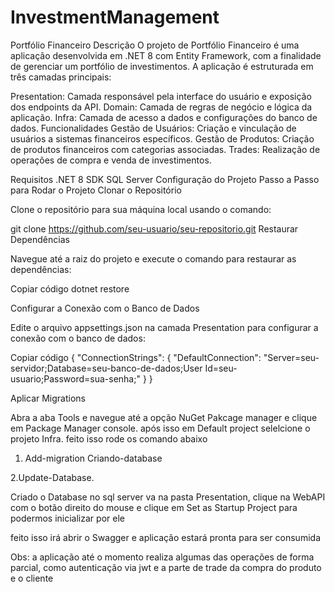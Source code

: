 # InvestmentManagement

Portfólio Financeiro
Descrição
O projeto de Portfólio Financeiro é uma aplicação desenvolvida em .NET 8 com Entity Framework, com a finalidade de gerenciar um portfólio de investimentos. A aplicação é estruturada em três camadas principais:

Presentation: Camada responsável pela interface do usuário e exposição dos endpoints da API.
Domain: Camada de regras de negócio e lógica da aplicação.
Infra: Camada de acesso a dados e configurações do banco de dados.
Funcionalidades
Gestão de Usuários: Criação e vinculação de usuários a sistemas financeiros específicos.
Gestão de Produtos: Criação de produtos financeiros com categorias associadas.
Trades: Realização de operações de compra e venda de investimentos.

Requisitos
.NET 8 SDK
SQL Server
Configuração do Projeto
Passo a Passo para Rodar o Projeto
Clonar o Repositório

Clone o repositório para sua máquina local usando o comando:

git clone https://github.com/seu-usuario/seu-repositorio.git
Restaurar Dependências

Navegue até a raiz do projeto e execute o comando para restaurar as dependências:

Copiar código
dotnet restore

Configurar a Conexão com o Banco de Dados

Edite o arquivo appsettings.json na camada Presentation para configurar a conexão com o banco de dados:

Copiar código
{
  "ConnectionStrings": {
    "DefaultConnection": "Server=seu-servidor;Database=seu-banco-de-dados;User Id=seu-usuario;Password=sua-senha;"
  }
}


Aplicar Migrations

Abra a aba Tools e navegue até a opção NuGet Pakcage manager e clique em Package Manager console.
após isso em Default project selelcione o projeto Infra. feito isso rode os comando abaixo

1. Add-migration Criando-database

2.Update-Database.

Criado o Database no sql server va na pasta Presentation, clique na WebAPI com o botão direito do mouse e clique em Set as Startup Project para podermos inicializar por ele

feito isso irá abrir o Swagger e aplicação estará pronta para ser consumida

Obs: a aplicação até o momento realiza algumas das operações de forma parcial, como autenticação via jwt e a parte de trade da compra do produto e o cliente
